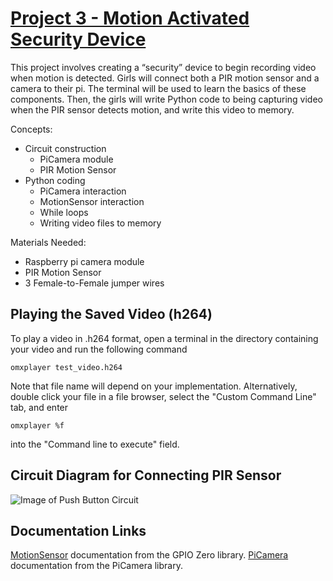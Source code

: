 # [Project 3 - Motion Activated Security Device][1] 
This project involves creating a “security” device to begin recording video when motion is detected. Girls will connect both a PIR motion sensor and a camera to their pi. The terminal will be used to learn the basics of these components. Then, the girls will write Python code to being capturing video when the PIR sensor detects motion, and write this video to memory.

Concepts:
* Circuit construction
  * PiCamera module
  * PIR Motion Sensor
* Python coding
  * PiCamera interaction
  * MotionSensor interaction
  * While loops
  * Writing video files to memory


Materials Needed:
* Raspberry pi camera module
* PIR Motion Sensor
* 3 Female-to-Female jumper wires

## Playing the Saved Video (h264)
To play a video in .h264 format, open a terminal in the directory containing your video and run the following command
```
omxplayer test_video.h264
```
Note that file name will depend on your implementation. Alternatively, double click your file in a file browser, select the "Custom Command Line" tab, and enter
```
omxplayer %f
```
into the "Command line to execute" field. 


## Circuit Diagram for Connecting PIR Sensor

![Image of Push Button Circuit](https://cdn.shopify.com/s/files/1/0254/2677/products/pi5_1024x1024.png)


## Documentation Links
[MotionSensor][2] documentation from the GPIO Zero library.
[PiCamera][3] documentation from the PiCamera library.  


[1]:https://projects.raspberrypi.org/en/projects/parent-detector
[2]:https://gpiozero.readthedocs.io/en/stable/api_input.html#motion-sensor-d-sun-pir
[3]:https://picamera.readthedocs.io/en/release-1.13/
